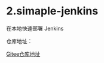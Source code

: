 # 2.simaple-jenkins



在本地快速部署 Jenkins



仓库地址：

[Gitee仓库地址](https://gitee.com/k8s-devops/simaple-jenkins-simaple-jenkins)

